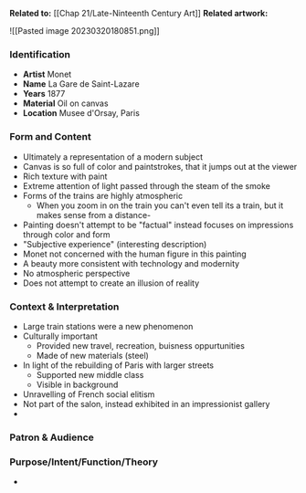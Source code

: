 **Related to:** [[Chap 21/Late-Ninteenth Century Art]]
**Related artwork:**  

![[Pasted image 20230320180851.png]]

### Identification
- **Artist** Monet
- **Name** La Gare de Saint-Lazare
- **Years** 1877
- **Material** Oil on canvas
- **Location** Musee d'Orsay, Paris

### Form and Content
- Ultimately a representation of a modern subject
- Canvas is so full of color and paintstrokes, that it jumps out at the viewer
- Rich texture with paint
- Extreme attention of light passed through the steam of the smoke
- Forms of the trains are highly atmospheric
	- When you zoom in on the train you can't even tell its a train, but it makes sense from a distance-
- Painting doesn't attempt to be "factual" instead focuses on impressions through color and form
- "Subjective experience" (interesting description)
- Monet not concerned with the human figure in this painting
- A beauty more consistent with technology and modernity
- No atmospheric perspective
- Does not attempt to create an illusion of reality

### Context & Interpretation
- Large train stations were a new phenomenon
- Culturally important
	- Provided new travel, recreation, buisness oppurtunities
	- Made of new materials (steel)
- In light of the rebuilding of Paris with larger streets
	- Supported new middle class
	- Visible in background
- Unravelling of French social elitism
- Not part of the salon, instead exhibited in an impressionist gallery
- 

### Patron & Audience


### Purpose/Intent/Function/Theory
- 